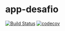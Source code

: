 # app-desafio


[![Build Status](https://travis-ci.org/rodrigolmacedo/app-desafio.svg?branch=master)](https://travis-ci.org/rodrigolmacedo/app-desafio)
[![codecov](https://codecov.io/gh/rodrigolmacedo/app-desafio/branch/master/graph/badge.svg)](https://codecov.io/gh/rodrigolmacedo/app-desafio)
